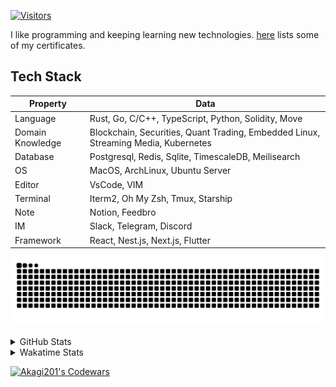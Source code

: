 <!-- markdownlint-disable MD041 MD010 MD033 -->
[![Visitors](https://api.visitorbadge.io/api/daily?path=Akagi201%2FAkagi201&label=Visitors%20Today&countColor=%2337d67a)](https://visitorbadge.io/status?path=Akagi201%2FAkagi201)

I like programming and keeping learning new technologies. [here](https://github.com/Akagi201/blockchain) lists some of my certificates.

## Tech Stack

| Property         	| Data                                                                               	|
|------------------	|------------------------------------------------------------------------------------	|
| Language         	| Rust, Go, C/C++, TypeScript, Python, Solidity, Move                                 |
| Domain Knowledge 	| Blockchain, Securities, Quant Trading, Embedded Linux, Streaming Media, Kubernetes 	|
| Database         	| Postgresql, Redis, Sqlite, TimescaleDB, Meilisearch                                 |
| OS               	| MacOS, ArchLinux, Ubuntu Server                                                     |
| Editor           	| VsCode, VIM                                                                        	|
| Terminal          | Iterm2, Oh My Zsh, Tmux, Starship                                                   |
| Note             	| Notion, Feedbro                                                                    	|
| IM               	| Slack, Telegram, Discord                                                            |
| Framework         | React, Nest.js, Next.js, Flutter                                                   	|

[![github contribution grid snake animation](https://raw.githubusercontent.com/Akagi201/Akagi201/output/github-contribution-grid-snake.svg#gh-light-mode-only)](https://github.com/Akagi201)

<details>
<summary>GitHub Stats</summary>
  <a href="https://github.com/Akagi201"><img alt="Profile Detail" src="https://raw.githubusercontent.com/Akagi201/Akagi201/master/profile-summary-card-output/dracula/0-profile-details.svg" /></a>
  <a href="https://github.com/Akagi201"><img alt="Github Stats" src="https://raw.githubusercontent.com/Akagi201/Akagi201/master/profile-summary-card-output/dracula/3-stats.svg" /></a>
  <a href="https://github.com/Akagi201"><img alt="Lang By Commits" src="https://raw.githubusercontent.com/Akagi201/Akagi201/master/profile-summary-card-output/dracula/2-most-commit-language.svg" /></a>
</details>

<details>
<summary>Wakatime Stats</summary>
<br>

<!--START_SECTION:waka-->

```txt
From: 08 November 2023 - To: 15 November 2023

Total Time: 34 hrs 9 mins

Other        19 hrs 56 mins  ██████████████▓░░░░░░░░░░   58.39 %
Python       8 hrs 40 mins   ██████▒░░░░░░░░░░░░░░░░░░   25.38 %
sh           2 hrs 59 mins   ██▒░░░░░░░░░░░░░░░░░░░░░░   08.78 %
Rust         1 hr 16 mins    █░░░░░░░░░░░░░░░░░░░░░░░░   03.73 %
YAML         44 mins         ▓░░░░░░░░░░░░░░░░░░░░░░░░   02.17 %
Markdown     16 mins         ▒░░░░░░░░░░░░░░░░░░░░░░░░   00.81 %
TOML         7 mins          ░░░░░░░░░░░░░░░░░░░░░░░░░   00.38 %
Solidity     3 mins          ░░░░░░░░░░░░░░░░░░░░░░░░░   00.15 %
INI          2 mins          ░░░░░░░░░░░░░░░░░░░░░░░░░   00.15 %
SSH Config   0 secs          ░░░░░░░░░░░░░░░░░░░░░░░░░   00.04 %
```

<!--END_SECTION:waka-->

</details>

<a href="https://www.codewars.com/users/Akagi201"><img alt="Akagi201's Codewars" src="https://www.codewars.com/users/Akagi201/badges/small"></a>
